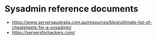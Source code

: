 # Sysadmin reference documents

- <https://www.serversaustralia.com.au/resources/blog/ultimate-list-of-cheatsheets-for-a-sysadmin/>
- <https://serversforhackers.com/>
